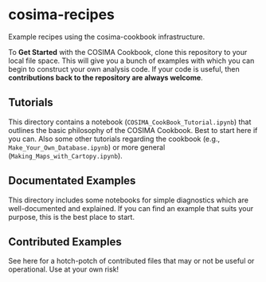 # cosima-recipes
Example recipes using the cosima-cookbook infrastructure.

To **Get Started** with the COSIMA Cookbook, clone this repository to your local file space.
This will give you a bunch of examples with which you can begin to construct your own analysis code.
If your code is useful, then **contributions back to the repository are always welcome**.

## Tutorials
This directory contains a notebook (`COSIMA_CookBook_Tutorial.ipynb`) that outlines the basic philosophy of the COSIMA Cookbook. Best to start here if you can. Also some other tutorials regarding the cookbook (e.g., `Make_Your_Own_Database.ipynb`) or more general (`Making_Maps_with_Cartopy.ipynb`).

## Documentated Examples
This directory includes some notebooks for simple diagnostics which are well-documented and explained. If you can find an example that suits your purpose, this is the best place to start.

## Contributed Examples
See here for a hotch-potch of contributed files that may or not be useful or operational. Use at your own risk!
